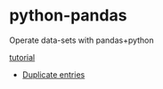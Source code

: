 # python-pandas
Operate data-sets with pandas+python

[tutorial](https://nbviewer.jupyter.org/github/justmarkham/pandas-videos/blob/master/pandas.ipynb)

* [Duplicate entries](https://nbviewer.jupyter.org/github/yujuezhao/python-pandas/blob/master/Duplicate%20entries.ipynb)
